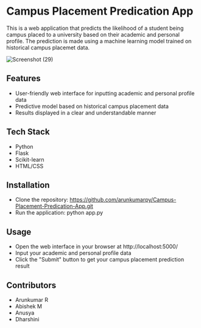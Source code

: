 # Campus Placement Predication App



This is a web application that predicts the likelihood of a student being campus placed to a university based on their academic and personal profile. The prediction is made using a machine learning model trained on historical campus placemet data.


![Screenshot (29)](https://user-images.githubusercontent.com/128018866/231348781-096a3d29-c9c4-4d61-bb01-be18974833ee.png)


## Features
- User-friendly web interface for inputting academic and personal profile data
- Predictive model based on historical campus placement data
- Results displayed in a clear and understandable manner

## Tech Stack
- Python
- Flask
- Scikit-learn
- HTML/CSS

## Installation
- Clone the repository: https://github.com/arunkumarpy/Campus-Placement-Predication-App.git
- Run the application: python app.py

## Usage
- Open the web interface in your browser at http://localhost:5000/
- Input your academic and personal profile data
- Click the "Submit" button to get your campus placement prediction result

## Contributors
-  Arunkumar R 
-  Abishek M
-  Anusya 
-  Dharshini
